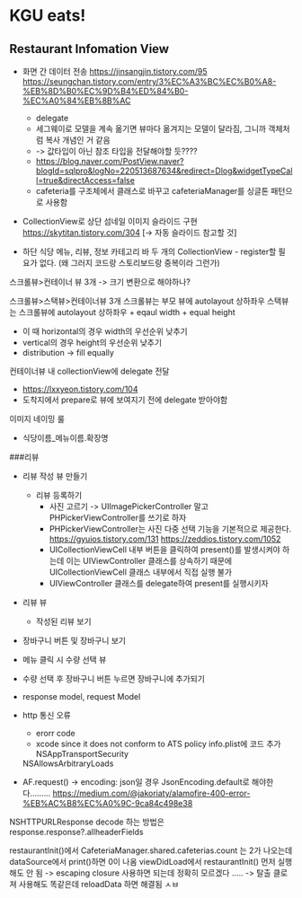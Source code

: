 #  KGU eats!

## Restaurant Infomation View

- 화면 간 데이터 전송
https://jinsangjin.tistory.com/95
https://seungchan.tistory.com/entry/3%EC%A3%BC%EC%B0%A8-%EB%8D%B0%EC%9D%B4%ED%84%B0-%EC%A0%84%EB%8B%AC
    - delegate
    - 세그웨이로 모델을 계속 옮기면 뷰마다 옮겨지는 모델이 달라짐, 그니까 객체처럼 복사 개념인 거 같음
    - -> 값타입이 아닌 참조 타입을 전달해야할 듯????
    - https://blog.naver.com/PostView.naver?blogId=sqlpro&logNo=220513687634&redirect=Dlog&widgetTypeCall=true&directAccess=false
    - cafeteria를 구조체에서 클래스로 바꾸고 cafeteriaManager를 싱글톤 패턴으로 사용함 



- CollectionView로 상단 섬네일 이미지 슬라이드 구현
https://skytitan.tistory.com/304 [-> 자동 슬라이드 참고할 것]

    
- 하단 식당 메뉴, 리뷰, 정보 카테고리 바
두 개의 CollectionView - register할 필요가 없다. (왜 그러지 코드랑 스토리보드랑 중복이라 그런가)

스크롤뷰>컨테이너 뷰 3개 -> 크기 변환으로 해야하나?


스크롤뷰>스택뷰>컨테이너뷰 3개
스크롤뷰는 부모 뷰에 autolayout 상하좌우
스택뷰는 스크롤뷰에 autolayout 상하좌우 + eqaul width + equal height
- 이 때 horizontal의 경우 width의 우선순위 낮추기 
- vertical의 경우 height의 우선순위 낮추기
- distribution -> fill equally

컨테이너뷰 내 collectionView에 delegate 전달
- https://lxxyeon.tistory.com/104
- 도착지에서 prepare로 뷰에 보여지기 전에 delegate 받아야함



이미지 네이밍 룰
- 식당이름_메뉴이름.확장명


###리뷰
- 리뷰 작성 뷰 만들기
    - 리뷰 등록하기
        - 사진 고르기 -> UIImagePickerController 말고 PHPickerViewController를 쓰기로 하자
        - PHPickerViewController는 사진 다중 선택 기능을 기본적으로 제공한다.
        https://gyuios.tistory.com/131
        https://zeddios.tistory.com/1052
        - UICollectionViewCell 내부 버튼을 클릭하여 present()를 발생시켜야 하는데 이는 UIViewController 클래스를 상속하기 때문에 UICollectionViewCell 클래스 내부에서 직접 실행 불가
        - UIViewController 클래스를 delegate하여 present를 실행시키자
        
        
        
- 리뷰 뷰
    - 작성된 리뷰 보기
    
    
    
- 장바구니 버튼 및 장바구니 보기


- 메뉴 클릭 시 수량 선택 뷰

- 수량 선택 후 장바구니 버튼 누르면 장바구니에 추가되기







- response model, request Model

- http 통신 오류 
    - erorr code 
    - xcode since it does not conform to ATS policy
    info.plist에 코드 추가 
    <key>NSAppTransportSecurity</key>
    <dict>
        <key>NSAllowsArbitraryLoads</key>
        <true/>
    </dict>

- AF.request() -> encoding:
json일 경우 JsonEncoding.default로 해야한다.........
https://medium.com/@jakoriaty/alamofire-400-error-%EB%AC%B8%EC%A0%9C-9ca84c498e38

NSHTTPURLResponse decode 하는 방법은 
response.response?.allheaderFields



restaurantInit()에서 CafeteriaManager.shared.cafeterias.count 는 2가 나오는데
dataSource에서 print()하면 0이 나옴
viewDidLoad에서 restaurantInit() 먼저 실행해도 안 됨 
-> escaping closure 사용하면 되는데 정확히 모르겠다 ..... 
-> 탈출 클로져 사용해도 똑같은데 reloadData 하면 해결됨 ㅅㅂ


